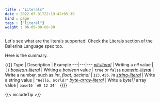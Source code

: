 ```yaml
---
title : "Literals"
date : 2022-07-01T22:19:42+05:30
kind : page 
tags : ["literal"]
weight : 06-05-00-00-00
---
```


Let's see what are the literals supported. Check the [Literals](https://ballerina.io/spec/lang/2022R1/#section_6.5) section of the Ballerina Language spec too.

<!--more-->

Here is the summary.

{{<md class="center-ele center-txt tip-data">}}
Type | Description | Example
---|---|---
[*nil-literal*](/tags/nil-literal/) | Writing a *nil* value | `()`
[*boolean-literal*](/tags/boolean-literal/) | Writing a *boolean* value | `true` or `false`
[*numeric-literal*](/tags/numeric-literal/) | Write a number, such as *int*, *float*, *decimal* | `123`, `456.78`
[*string-literal*](/tags/string-literal/) | Write a string value | `"Hello, World!"`
[*byte-array-literal*](/tags/byte-array-literal/) | Write a *byte[]* array value | ``base16 `AB 12 34` ``
{{</md>}}
<br/>

{{< includeTip >}}
